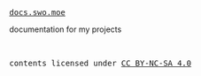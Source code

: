 <samp><a href="https://docs.swo.moe" target="_blank" rel="noopener noreferrer">docs.swo.moe</a></samp>

documentation for my projects

<br>

<samp>contents licensed under <a href='https://creativecommons.org/licenses/by-nc-sa/4.0/'>CC BY-NC-SA 4.0</a></samp>
